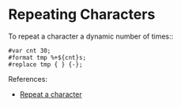Repeating Characters
====================
To repeat a character a dynamic number of times::

    #var cnt 30;
    #format tmp %+${cnt}s;
    #replace tmp { } {-};

References:
- [Repeat a character](http://tintin.sourceforge.net/board/viewtopic.php?t=2217)
